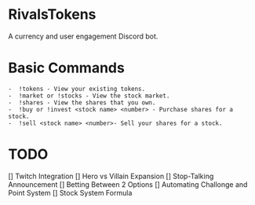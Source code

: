 # RivalsTokens

A currency and user engagement Discord bot.

# Basic Commands

```
-  !tokens - View your existing tokens.
-  !market or !stocks - View the stock market.
-  !shares - View the shares that you own.
-  !buy or !invest <stock name> <number> - Purchase shares for a stock.
-  !sell <stock name> <number>- Sell your shares for a stock.
```

# TODO

[] Twitch Integration
[] Hero vs Villain Expansion
[] Stop-Talking Announcement
[] Betting Between 2 Options
[] Automating Challonge and Point System
[] Stock System Formula